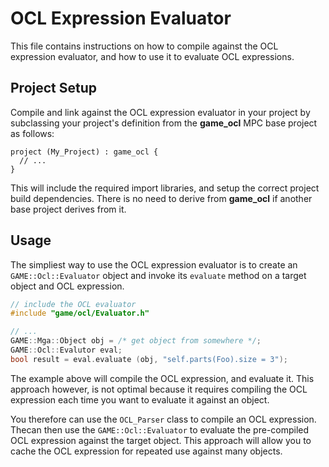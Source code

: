OCL Expression Evaluator
=============================

This file contains instructions on how to compile against the OCL
expression evaluator, and how to use it to evaluate OCL expressions.

Project Setup
-------------------------

Compile and link against the OCL expression evaluator in your project
by subclassing your project's definition from the **game_ocl** MPC base
project as follows:

```
project (My_Project) : game_ocl {
  // ...
}
```

This will include the required import libraries, and setup the correct
project build dependencies. There is no need to derive from **game_ocl**
if another base project derives from it.

Usage
---------------

The simpliest way to use the OCL expression evaluator is to create an
```GAME::Ocl::Evaluator``` object and invoke its ```evaluate``` method on
a target object and OCL expression.

```cpp
// include the OCL evaluator
#include "game/ocl/Evaluator.h"

// ...
GAME::Mga::Object obj = /* get object from somewhere */;
GAME::Ocl::Evalutor eval;
bool result = eval.evaluate (obj, "self.parts(Foo).size = 3");
```

The example above will compile the OCL expression, and evaluate it. This approach
however, is not optimal because it requires compiling the OCL expression each
time you want to evaluate it against an object.

You therefore can use the ```OCL_Parser``` class to compile an OCL expression.
Thecan then use the ```GAME::Ocl::Evaluator``` to evaluate the pre-compiled OCL
expression against the target object. This approach will allow you to cache the
OCL expression for repeated use against many objects.
